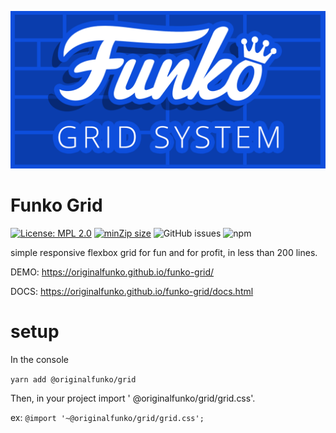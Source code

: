 ![Funko Grid](https://raw.githubusercontent.com/OriginalFunko/funko-grid/master/funko-grid.png)
# Funko Grid
[![License: MPL 2.0](https://img.shields.io/npm/l/@originalfunko/grid.svg?color=rgb%2868%2C%20204%2C%2017%29)](https://opensource.org/licenses/MPL-2.0)
[![minZip size](https://img.shields.io/bundlephobia/minzip/@originalfunko/grid.svg?color=rgb%2868%2C%20204%2C%2017%29)](https://bundlephobia.com/result?p=@originalfunko/grid@0.0.3)
![GitHub issues](https://img.shields.io/github/issues/originalfunko/funko-grid.svg?color=rgb%2868%2C%20204%2C%2017%29)
![npm](https://img.shields.io/npm/v/@originalfunko/grid.svg?color=rgb%2868%2C%20204%2C%2017%29)

simple responsive flexbox grid for fun and for profit, in less than 200 lines.

DEMO: https://originalfunko.github.io/funko-grid/

DOCS: https://originalfunko.github.io/funko-grid/docs.html

# setup

In the console

``yarn add @originalfunko/grid``

Then, in your project import ' @originalfunko/grid/grid.css'.

ex: ``@import '~@originalfunko/grid/grid.css';``
